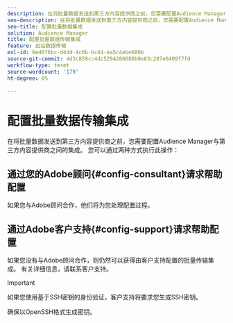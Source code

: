 ```yaml
---
description: 在将批量数据发送到第三方内容提供商之前，您需要配置Audience Manager与第三方内容提供商之间的集成。
seo-description: 在将批量数据发送到第三方内容提供商之前，您需要配置Audience Manager与第三方内容提供商之间的集成。
seo-title: 配置批量数据集成
solution: Audience Manager
title: 配置批量数据传输集成
feature: 出站数据传输
exl-id: 0ed0f6bc-d4dd-4c6b-bc44-ea5c4ebe600b
source-git-commit: 4d3c859cc4dc5294286680b0e63c287e0409f7fd
workflow-type: tm+mt
source-wordcount: '179'
ht-degree: 0%

---
```


# 配置批量数据传输集成

在将批量数据发送到第三方内容提供商之前，您需要配置Audience Manager与第三方内容提供商之间的集成。 您可以通过两种方式执行此操作：

## 通过您的Adobe顾问{#config-consultant}请求帮助配置

如果您与Adobe顾问合作，他们将为您处理配置过程。

## 通过Adobe客户支持{#config-support}请求帮助配置

如果您没有与Adobe顾问合作，则仍然可以获得由客户支持配置的批量传输集成。 有关详细信息，请联系客户支持。

>[!IMPORTANT]
>
>如果您使用基于SSH密钥的身份验证，客户支持将要求您生成SSH密钥。
>
> 确保以OpenSSH格式生成密钥。
